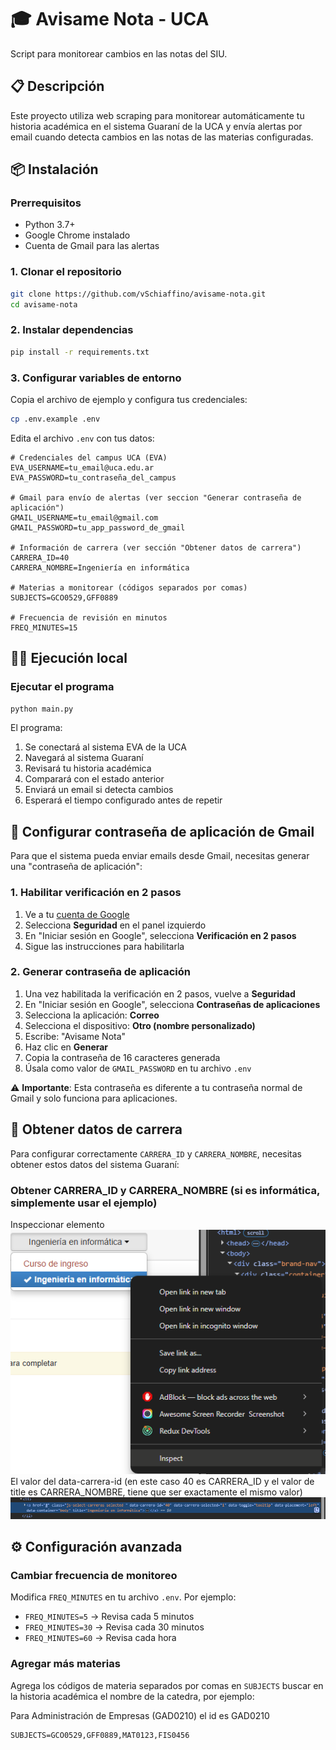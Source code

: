 # 🎓 Avisame Nota - UCA

Script para monitorear cambios en las notas del SIU.

## 📋 Descripción

Este proyecto utiliza web scraping para monitorear automáticamente tu historia académica en el sistema Guaraní de la UCA y envía alertas por email cuando detecta cambios en las notas de las materias configuradas.

## 📦 Instalación

### Prerrequisitos

- Python 3.7+
- Google Chrome instalado
- Cuenta de Gmail para las alertas

### 1. Clonar el repositorio

```bash
git clone https://github.com/vSchiaffino/avisame-nota.git
cd avisame-nota
```

### 2. Instalar dependencias

```bash
pip install -r requirements.txt
```

### 3. Configurar variables de entorno

Copia el archivo de ejemplo y configura tus credenciales:

```bash
cp .env.example .env
```

Edita el archivo `.env` con tus datos:

```env
# Credenciales del campus UCA (EVA)
EVA_USERNAME=tu_email@uca.edu.ar
EVA_PASSWORD=tu_contraseña_del_campus

# Gmail para envío de alertas (ver seccion "Generar contraseña de aplicación")
GMAIL_USERNAME=tu_email@gmail.com
GMAIL_PASSWORD=tu_app_password_de_gmail

# Información de carrera (ver sección "Obtener datos de carrera")
CARRERA_ID=40
CARRERA_NOMBRE=Ingeniería en informática

# Materias a monitorear (códigos separados por comas)
SUBJECTS=GCO0529,GFF0889

# Frecuencia de revisión en minutos
FREQ_MINUTES=15
```

## 🏃‍♂️ Ejecución local

### Ejecutar el programa

```bash
python main.py
```

El programa:

1. Se conectará al sistema EVA de la UCA
2. Navegará al sistema Guaraní
3. Revisará tu historia académica
4. Comparará con el estado anterior
5. Enviará un email si detecta cambios
6. Esperará el tiempo configurado antes de repetir

## 📧 Configurar contraseña de aplicación de Gmail

Para que el sistema pueda enviar emails desde Gmail, necesitas generar una "contraseña de aplicación":

### 1. Habilitar verificación en 2 pasos

1. Ve a tu [cuenta de Google](https://myaccount.google.com/)
2. Selecciona **Seguridad** en el panel izquierdo
3. En "Iniciar sesión en Google", selecciona **Verificación en 2 pasos**
4. Sigue las instrucciones para habilitarla

### 2. Generar contraseña de aplicación

1. Una vez habilitada la verificación en 2 pasos, vuelve a **Seguridad**
2. En "Iniciar sesión en Google", selecciona **Contraseñas de aplicaciones**
3. Selecciona la aplicación: **Correo**
4. Selecciona el dispositivo: **Otro (nombre personalizado)**
5. Escribe: "Avisame Nota"
6. Haz clic en **Generar**
7. Copia la contraseña de 16 caracteres generada
8. Úsala como valor de `GMAIL_PASSWORD` en tu archivo `.env`

⚠️ **Importante**: Esta contraseña es diferente a tu contraseña normal de Gmail y solo funciona para aplicaciones.

## 🎯 Obtener datos de carrera

Para configurar correctamente `CARRERA_ID` y `CARRERA_NOMBRE`, necesitas obtener estos datos del sistema Guaraní:

### Obtener CARRERA_ID y CARRERA_NOMBRE (si es informática, simplemente usar el ejemplo)

Inspeccionar elemento
![alt text](img/image.png)
El valor del data-carrera-id (en este caso 40 es CARRERA_ID y el valor de title es CARRERA_NOMBRE, tiene que ser exactamente el mismo valor)
![alt text](img/image-1.png)

## ⚙️ Configuración avanzada

### Cambiar frecuencia de monitoreo

Modifica `FREQ_MINUTES` en tu archivo `.env`. Por ejemplo:

- `FREQ_MINUTES=5` → Revisa cada 5 minutos
- `FREQ_MINUTES=30` → Revisa cada 30 minutos
- `FREQ_MINUTES=60` → Revisa cada hora

### Agregar más materias

Agrega los códigos de materia separados por comas en `SUBJECTS` buscar en la historia académica el nombre de la catedra, por ejemplo:

Para Administración de Empresas (GAD0210) el id es GAD0210

```env
SUBJECTS=GCO0529,GFF0889,MAT0123,FIS0456
```

